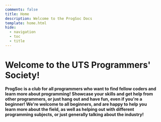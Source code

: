 ```yaml
---
comments: false
title: Home
description: Welcome to the ProgSoc Docs
template: home.html
hide:
  - navigation
  - toc
  - title
---
```


# Welcome to the UTS Programmers' Society!

**ProgSoc is a club for all programmers who want to find fellow coders and learn more about programming! Showcase your skills and get help from other programmers, or just hang out and have fun, even if you're a beginner! We're welcome to all beginners, and are happy to help you learn more about the field, as well as helping out with different programming subjects, or just generally talking about the industry!**